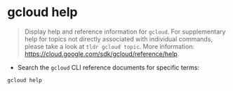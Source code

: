 # gcloud help

> Display help and reference information for `gcloud`.
> For supplementary help for topics not directly associated with individual commands, please take a look at `tldr gcloud topic`.
> More information: <https://cloud.google.com/sdk/gcloud/reference/help>.

- Search the `gcloud` CLI reference documents for specific terms:

`gcloud help`
